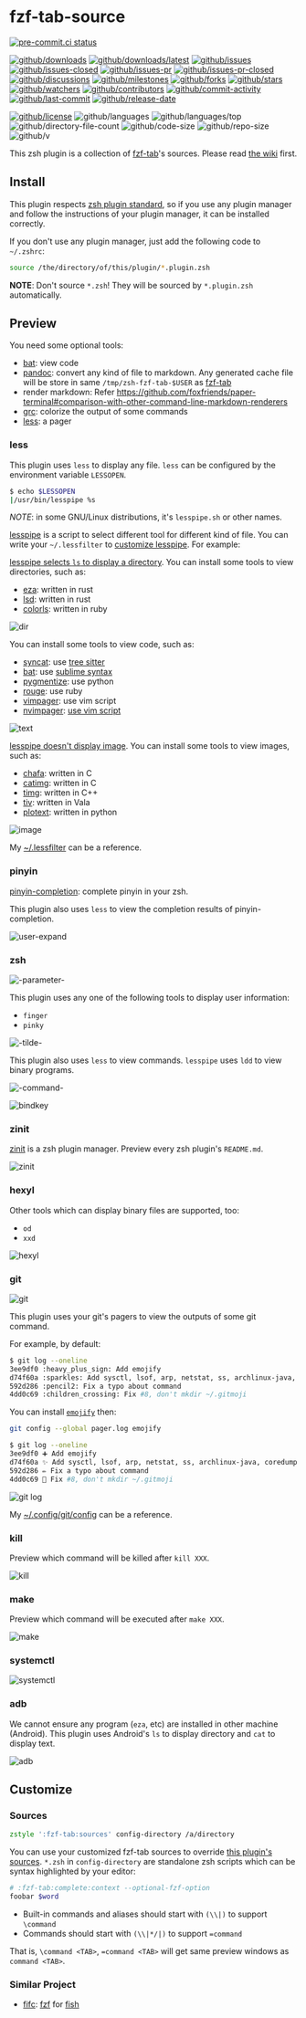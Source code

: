 # fzf-tab-source

[![pre-commit.ci status](https://results.pre-commit.ci/badge/github/Freed-Wu/fzf-tab-source/main.svg)](https://results.pre-commit.ci/latest/github/Freed-Wu/fzf-tab-source/main)

[![github/downloads](https://shields.io/github/downloads/Freed-Wu/fzf-tab-source/total)](https://github.com/Freed-Wu/fzf-tab-source/releases)
[![github/downloads/latest](https://shields.io/github/downloads/Freed-Wu/fzf-tab-source/latest/total)](https://github.com/Freed-Wu/fzf-tab-source/releases/latest)
[![github/issues](https://shields.io/github/issues/Freed-Wu/fzf-tab-source)](https://github.com/Freed-Wu/fzf-tab-source/issues)
[![github/issues-closed](https://shields.io/github/issues-closed/Freed-Wu/fzf-tab-source)](https://github.com/Freed-Wu/fzf-tab-source/issues?q=is%3Aissue+is%3Aclosed)
[![github/issues-pr](https://shields.io/github/issues-pr/Freed-Wu/fzf-tab-source)](https://github.com/Freed-Wu/fzf-tab-source/pulls)
[![github/issues-pr-closed](https://shields.io/github/issues-pr-closed/Freed-Wu/fzf-tab-source)](https://github.com/Freed-Wu/fzf-tab-source/pulls?q=is%3Apr+is%3Aclosed)
[![github/discussions](https://shields.io/github/discussions/Freed-Wu/fzf-tab-source)](https://github.com/Freed-Wu/fzf-tab-source/discussions)
[![github/milestones](https://shields.io/github/milestones/all/Freed-Wu/fzf-tab-source)](https://github.com/Freed-Wu/fzf-tab-source/milestones)
[![github/forks](https://shields.io/github/forks/Freed-Wu/fzf-tab-source)](https://github.com/Freed-Wu/fzf-tab-source/network/members)
[![github/stars](https://shields.io/github/stars/Freed-Wu/fzf-tab-source)](https://github.com/Freed-Wu/fzf-tab-source/stargazers)
[![github/watchers](https://shields.io/github/watchers/Freed-Wu/fzf-tab-source)](https://github.com/Freed-Wu/fzf-tab-source/watchers)
[![github/contributors](https://shields.io/github/contributors/Freed-Wu/fzf-tab-source)](https://github.com/Freed-Wu/fzf-tab-source/graphs/contributors)
[![github/commit-activity](https://shields.io/github/commit-activity/w/Freed-Wu/fzf-tab-source)](https://github.com/Freed-Wu/fzf-tab-source/graphs/commit-activity)
[![github/last-commit](https://shields.io/github/last-commit/Freed-Wu/fzf-tab-source)](https://github.com/Freed-Wu/fzf-tab-source/commits)
[![github/release-date](https://shields.io/github/release-date/Freed-Wu/fzf-tab-source)](https://github.com/Freed-Wu/fzf-tab-source/releases/latest)

[![github/license](https://shields.io/github/license/Freed-Wu/fzf-tab-source)](https://github.com/Freed-Wu/fzf-tab-source/blob/main/LICENSE)
![github/languages](https://shields.io/github/languages/count/Freed-Wu/fzf-tab-source)
![github/languages/top](https://shields.io/github/languages/top/Freed-Wu/fzf-tab-source)
![github/directory-file-count](https://shields.io/github/directory-file-count/Freed-Wu/fzf-tab-source)
![github/code-size](https://shields.io/github/languages/code-size/Freed-Wu/fzf-tab-source)
![github/repo-size](https://shields.io/github/repo-size/Freed-Wu/fzf-tab-source)
![github/v](https://shields.io/github/v/release/Freed-Wu/fzf-tab-source)

This zsh plugin is a collection of
[fzf-tab](https://github.com/Aloxaf/fzf-tab)'s sources. Please read
[the wiki](https://github.com/Aloxaf/fzf-tab/wiki/Preview) first.

## Install

This plugin respects
[zsh plugin standard](https://github.com/zdharma-continuum/Zsh-100-Commits-Club/blob/master/Zsh-Plugin-Standard.adoc),
so if you use any plugin manager and follow the instructions of your plugin
manager, it can be installed correctly.

If you don't use any plugin manager, just add the following code to `~/.zshrc`:

```zsh
source /the/directory/of/this/plugin/*.plugin.zsh
```

**NOTE**: Don't source `*.zsh`! They will be sourced by `*.plugin.zsh` automatically.

## Preview

You need some optional tools:

- [bat](https://github.com/sharkdp/bat): view code
- [pandoc](https://github.com/jgm/pandoc): convert any kind of file to
  markdown. Any generated cache file will be store in same
  `/tmp/zsh-fzf-tab-$USER` as [fzf-tab](https://github.com/Aloxaf/fzf-tab)
- render markdown: Refer
  <https://github.com/foxfriends/paper-terminal#comparison-with-other-command-line-markdown-renderers>
- [grc](https://github.com/garabik/grc): colorize the output of some commands
- [less](https://github.com/vbwagner/less): a pager

### less

This plugin uses `less` to display any file. `less` can be configured by
the environment variable `LESSOPEN`.

```sh
$ echo $LESSOPEN
|/usr/bin/lesspipe %s
```

_NOTE_: in some GNU/Linux distributions, it's `lesspipe.sh` or other names.

[lesspipe](https://github.com/wofr06/lesspipe) is a script to select
different tool for different kind of file.
You can write your `~/.lessfilter` to
[customize lesspipe](https://github.com/wofr06/lesspipe#9-user-defined-filtering).
For example:

[lesspipe selects `ls` to display
a directory](https://github.com/wofr06/lesspipe/pull/107).
You can install some tools to view directories, such as:

- [eza](https://github.com/eza-community/eza): written in rust
- [lsd](https://github.com/lsd-rs/lsd): written in rust
- [colorls](https://github.com/athityakumar/colorls): written in ruby

![dir](https://user-images.githubusercontent.com/32936898/195973421-24f28667-3754-46f2-9dd4-42523285aec2.png)

You can install some tools to view code, such as:

- [syncat](https://github.com/foxfriends/syncat): use
  [tree sitter](https://github.com/tree-sitter/tree-sitter)
- [bat](https://github.com/sharkdp/bat): use
  [sublime syntax](https://www.sublimetext.com/docs/syntax.html)
- [pygmentize](https://github.com/pygments/pygments): use python
- [rouge](https://github.com/rouge-ruby/rouge): use ruby
- [vimpager](https://github.com/rkitover/vimpager): use vim script
- [nvimpager](https://github.com/lucc/nvimpager):
  [use vim script](https://github.com/lucc/nvimpager/issues/63)

![text](https://user-images.githubusercontent.com/32936898/195970444-4220411d-5a11-4b60-a19f-a8839d827711.png)

[lesspipe doesn't display image](https://github.com/wofr06/lesspipe/pull/106).
You can install some tools to view images, such as:

- [chafa](https://github.com/hpjansson/chafa): written in C
- [catimg](https://github.com/posva/catimg): written in C
- [timg](https://github.com/hzeller/timg): written in C++
- [tiv](https://github.com/radare/tiv): written in Vala
- [plotext](https://github.com/piccolomo/plotext): written in python

![image](https://user-images.githubusercontent.com/32936898/195970442-1ca8db87-fcb2-469e-8578-163ea73a19ff.png)

My
[~/.lessfilter](https://github.com/Freed-Wu/my-dotfiles/blob/main/.lessfilter)
can be a reference.

### pinyin

[pinyin-completion](https://github.com/petronny/pinyin-completion): complete
pinyin in your zsh.

This plugin also uses `less` to view the completion results of pinyin-completion.

![user-expand](https://user-images.githubusercontent.com/32936898/195970438-1282c11b-c2e4-455e-8a6a-76c7446ecf8b.png)

### zsh

![-parameter-](https://user-images.githubusercontent.com/32936898/195970440-98a83556-e664-42e6-9adb-918b865053f3.png)

This plugin uses any one of the following tools to display user information:

- `finger`
- `pinky`

![-tilde-](https://user-images.githubusercontent.com/32936898/195971353-54ff0bd0-31e7-4bb0-bd88-1107f63a5751.png)

This plugin also uses `less` to view commands. `lesspipe` uses `ldd` to view
binary programs.

![-command-](https://user-images.githubusercontent.com/32936898/195971354-0a9e3228-96d9-4f94-ae58-265ca0709787.png)

![bindkey](https://user-images.githubusercontent.com/32936898/195971356-78d0e417-428c-481a-8c96-345d5d73be14.png)

### zinit

[zinit](https://github.com/zdharma-continuum/zinit) is a zsh plugin manager.
Preview every zsh plugin's `README.md`.

![zinit](https://user-images.githubusercontent.com/32936898/195971845-006f9b46-0685-4c53-aef8-ab50b0038dfe.png)

### hexyl

Other tools which can display binary files are supported, too:

- `od`
- `xxd`

![hexyl](https://user-images.githubusercontent.com/32936898/195972152-d0130d58-afd4-431c-8e9a-d1777e885257.png)

### git

![git](https://user-images.githubusercontent.com/32936898/195972427-1abb643e-7a3e-4571-b9c3-e4dd911cf4e5.png)

This plugin uses your git's pagers to view the outputs of some git command.

For example, by default:

```sh
$ git log --oneline
3ee9df0 :heavy_plus_sign: Add emojify
d74f60a :sparkles: Add sysctl, lsof, arp, netstat, ss, archlinux-java, coredumpctl
592d286 :pencil2: Fix a typo about command
4dd0c69 :children_crossing: Fix #8, don't mkdir ~/.gitmoji
```

You can install [`emojify`](https://github.com/mrowa44/emojify) then:

```sh
git config --global pager.log emojify
```

```sh
$ git log --oneline
3ee9df0 ➕ Add emojify
d74f60a ✨ Add sysctl, lsof, arp, netstat, ss, archlinux-java, coredumpctl
592d286 ✏️ Fix a typo about command
4dd0c69 🚸 Fix #8, don't mkdir ~/.gitmoji
```

![git log](https://github.com/Freed-Wu/fzf-tab-source/assets/32936898/5f73c9ce-6025-463d-a2f2-2239baee7179)

My
[~/.config/git/config](https://github.com/Freed-Wu/my-dotfiles/blob/main/.config/git/config)
can be a reference.

### kill

Preview which command will be killed after `kill XXX`.

![kill](https://user-images.githubusercontent.com/32936898/195972969-437326bb-4514-4c46-8a55-fe16808a0368.png)

### make

Preview which command will be executed after `make XXX`.

![make](https://user-images.githubusercontent.com/32936898/195984087-c802d78f-00ae-4139-904c-74fb668cb844.png)

### systemctl

![systemctl](https://user-images.githubusercontent.com/32936898/195973059-ab426a65-2e04-4e5a-8474-d201a6644adb.png)

### adb

We cannot ensure any program (`eza`, etc) are installed in other machine
(Android). This plugin uses Android's `ls` to display directory and `cat` to
display text.

![adb](https://user-images.githubusercontent.com/32936898/203727602-e33b617d-a218-435e-8f8a-585e7679857f.jpg)

## Customize

### Sources

```zsh
zstyle ':fzf-tab:sources' config-directory /a/directory
```

You can use your customized fzf-tab sources to override
[this plugin's sources](sources).
`*.zsh` in `config-directory` are standalone zsh scripts which can be syntax
highlighted by your editor:

```zsh
# :fzf-tab:complete:context --optional-fzf-option
foobar $word
```

- Built-in commands and aliases should start with `(\\|)` to support `\command`
- Commands should start with `(\\|*/|)` to support `=command`

That is, `\command <TAB>`, `=command <TAB>` will get same preview windows as
`command <TAB>`.

### Similar Project

- [fifc](https://github.com/gazorby/fifc):
  [fzf](https://github.com/junegunn/fzf) for
  [fish](https://github.com/fish-shell/fish-shell)
